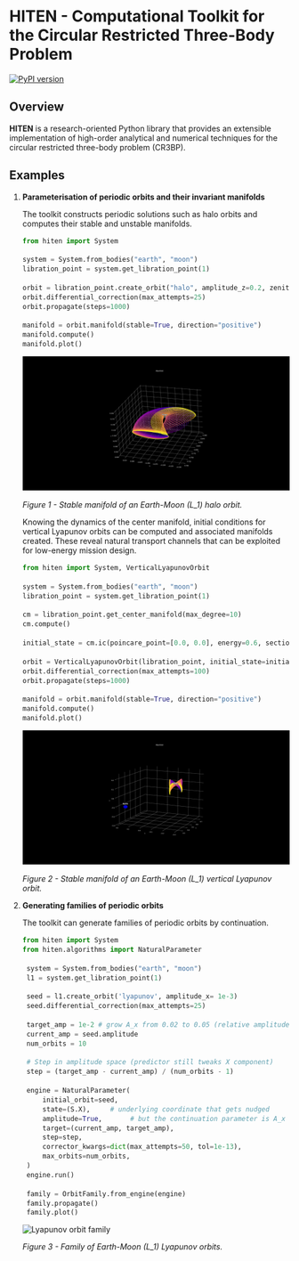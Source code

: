 # HITEN - Computational Toolkit for the Circular Restricted Three-Body Problem

[![PyPI version](https://img.shields.io/pypi/v/hiten.svg?color=brightgreen)](https://pypi.org/project/hiten/)

## Overview

**HITEN** is a research-oriented Python library that provides an extensible implementation of high-order analytical and numerical techniques for the circular restricted three-body problem (CR3BP).

## Examples

1. **Parameterisation of periodic orbits and their invariant manifolds**

   The toolkit constructs periodic solutions such as halo orbits and computes their stable and unstable manifolds.

   ```python
   from hiten import System

   system = System.from_bodies("earth", "moon")
   libration_point = system.get_libration_point(1)

   orbit = libration_point.create_orbit("halo", amplitude_z=0.2, zenith="southern")
   orbit.differential_correction(max_attempts=25)
   orbit.propagate(steps=1000)

   manifold = orbit.manifold(stable=True, direction="positive")
   manifold.compute()
   manifold.plot()
   ```

   ![Halo orbit stable manifold](results/plots/halo_stable_manifold.svg)

   *Figure&nbsp;1 - Stable manifold of an Earth-Moon \(L_1\) halo orbit.*

   Knowing the dynamics of the center manifold, initial conditions for vertical Lyapunov orbits can be computed and associated manifolds created. These reveal natural transport channels that can be exploited for low-energy mission design.

   ```python
   from hiten import System, VerticalLyapunovOrbit

   system = System.from_bodies("earth", "moon")
   libration_point = system.get_libration_point(1)

   cm = libration_point.get_center_manifold(max_degree=10)
   cm.compute()

   initial_state = cm.ic(poincare_point=[0.0, 0.0], energy=0.6, section_coord="q3")

   orbit = VerticalLyapunovOrbit(libration_point, initial_state=initial_state)
   orbit.differential_correction(max_attempts=100)
   orbit.propagate(steps=1000)

   manifold = orbit.manifold(stable=True, direction="positive")
   manifold.compute()
   manifold.plot()
   ```

   ![Vertical Lyapunov orbit stable manifold](results/plots/vl_stable_manifold.svg)

   *Figure&nbsp;2 - Stable manifold of an Earth-Moon \(L_1\) vertical Lyapunov orbit.*

2. **Generating families of periodic orbits**

   The toolkit can generate families of periodic orbits by continuation.

   ```python
   from hiten import System
   from hiten.algorithms import NaturalParameter

    system = System.from_bodies("earth", "moon")
    l1 = system.get_libration_point(1)

    seed = l1.create_orbit('lyapunov', amplitude_x= 1e-3)
    seed.differential_correction(max_attempts=25)

    target_amp = 1e-2 # grow A_x from 0.02 to 0.05 (relative amplitude)
    current_amp = seed.amplitude
    num_orbits = 10

    # Step in amplitude space (predictor still tweaks X component)
    step = (target_amp - current_amp) / (num_orbits - 1)

    engine = NaturalParameter(
        initial_orbit=seed,
        state=(S.X),     # underlying coordinate that gets nudged
        amplitude=True,       # but the continuation parameter is A_x
        target=(current_amp, target_amp),
        step=step,
        corrector_kwargs=dict(max_attempts=50, tol=1e-13),
        max_orbits=num_orbits,
    )
    engine.run()

    family = OrbitFamily.from_engine(engine)
    family.propagate()
    family.plot()
    ```

    ![Lyapunov orbit family](results/plots/lyapunov_family.svg)

    *Figure&nbsp;3 - Family of Earth-Moon \(L_1\) Lyapunov orbits.*
